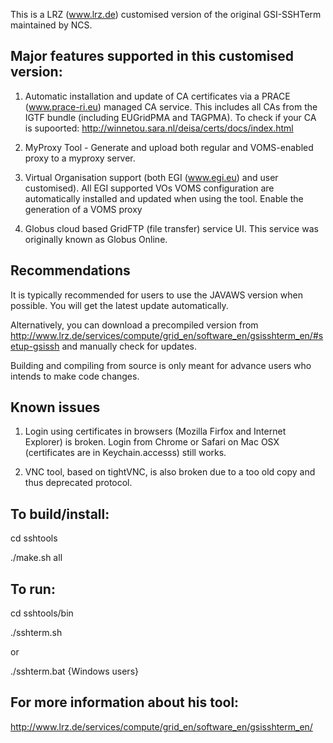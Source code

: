 This is a LRZ (www.lrz.de) customised version of the original GSI-SSHTerm maintained by NCS.

Major  features supported in this customised version:
-----------------------------------------------------

1) Automatic installation and update of CA certificates via a PRACE (www.prace-ri.eu) managed CA service. This includes all CAs from the IGTF bundle (including EUGridPMA and TAGPMA). To check if your CA is supoorted: http://winnetou.sara.nl/deisa/certs/docs/index.html

2) MyProxy Tool - Generate and upload both regular and VOMS-enabled proxy to a myproxy server.

3) Virtual Organisation support (both EGI (www.egi.eu) and user customised). All EGI supported VOs VOMS configuration are automatically installed and updated when using the tool. Enable the generation of a VOMS proxy

4) Globus cloud based GridFTP (file transfer) service UI. This service was originally known as Globus Online.


Recommendations
---------------

It is typically recommended for users to use the JAVAWS version when possible. You will get the latest update automatically.

Alternatively, you can download a precompiled version from http://www.lrz.de/services/compute/grid_en/software_en/gsisshterm_en/#setup-gsissh  and manually check for updates.

Building and compiling from source is only meant for advance users who intends to make code changes.


Known issues
------------

1)  Login using certificates in browsers (Mozilla Firfox and Internet Explorer) is broken. Login from Chrome or Safari on Mac OSX (certificates are in Keychain.accesss) still works.

2) VNC tool, based on tightVNC, is also broken due to a too old copy and thus deprecated protocol.



To build/install:
------------------------

cd sshtools

./make.sh all


To run:
-------

cd sshtools/bin

./sshterm.sh     

or 

./sshterm.bat    {Windows users}

For more information about his tool:
------------------------------------

http://www.lrz.de/services/compute/grid_en/software_en/gsisshterm_en/






